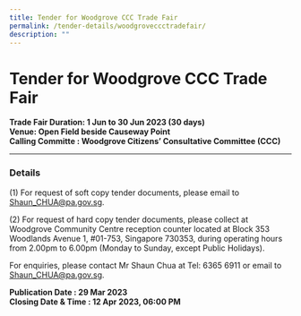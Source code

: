```yaml
---
title: Tender for Woodgrove CCC Trade Fair
permalink: /tender-details/woodgroveccctradefair/
description: ""
---
```

Tender for Woodgrove CCC Trade Fair
=======================================

**Trade Fair Duration: 1 Jun to 30 Jun 2023 (30 days) <br>
Venue: Open Field beside Causeway Point  
Calling Committe : Woodgrove Citizens’ Consultative Committee (CCC)**

* * *

### Details
(1) For request of soft copy tender documents, please email to Shaun_CHUA@pa.gov.sg.

(2) For request of hard copy tender documents, please collect at Woodgrove Community Centre reception counter located at Block 353 Woodlands Avenue 1, #01-753, Singapore 730353, during operating hours from 2.00pm to 6.00pm (Monday to Sunday, except Public Holidays). 

For enquiries, please contact Mr Shaun Chua at Tel: 6365 6911 or email to Shaun_CHUA@pa.gov.sg.


**Publication Date : 29 Mar 2023** <br>
**Closing Date & Time : 12 Apr 2023, 06:00 PM**